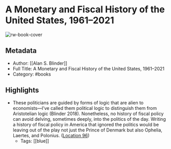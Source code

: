 # A Monetary and Fiscal History of the United States, 1961–2021

![rw-book-cover](https://m.media-amazon.com/images/I/81e3p+auN3L._SY160.jpg)

## Metadata
- Author: [[Alan S. Blinder]]
- Full Title: A Monetary and Fiscal History of the United States, 1961–2021
- Category: #books

## Highlights
- These politicians are guided by forms of logic that are alien to economists—I’ve called them political logic to distinguish them from Aristotelian logic (Blinder 2018). Nonetheless, no history of fiscal policy can avoid delving, sometimes deeply, into the politics of the day. Writing a history of fiscal policy in America that ignored the politics would be leaving out of the play not just the Prince of Denmark but also Ophelia, Laertes, and Polonius. ([Location 96](https://readwise.io/to_kindle?action=open&asin=B09Y15NK8Z&location=96))
    - Tags: [[blue]] 
